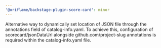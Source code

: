 ```yaml
---
'@oriflame/backstage-plugin-score-card': minor
---
```


Alternative way to dynamically set location of JSON file through the annotations field of catalog-info.yaml. To achieve this, configuration of scorecard/jsonDataUrl alongside github.com/project-slug annotations is required within the catalog-info.yaml file.
